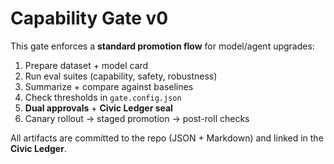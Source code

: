 # Capability Gate v0

This gate enforces a **standard promotion flow** for model/agent upgrades:
1) Prepare dataset + model card
2) Run eval suites (capability, safety, robustness)
3) Summarize + compare against baselines
4) Check thresholds in `gate.config.json`
5) **Dual approvals** + **Civic Ledger seal**
6) Canary rollout → staged promotion → post-roll checks

All artifacts are committed to the repo (JSON + Markdown) and linked in the **Civic Ledger**.

